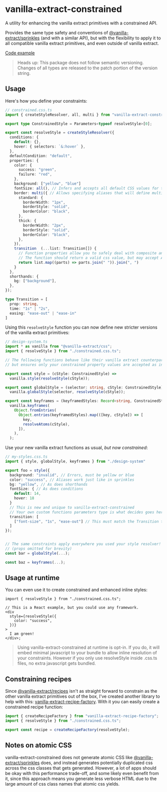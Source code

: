 # vanilla-extract-constrained

A utility for enhancing the vanilla extract primitives with a constrained API.

Provides the same type safety and conventions of [@vanilla-extract/sprinkles](https://vanilla-extract.style/documentation/packages/sprinkles/) (and with a similar API), but with the flexibility to apply it to all compatible vanilla extract primitives, and even outside of vanilla extract.

[Code example](https://stackblitz.com/edit/vanilla-extract-constrained)

> Heads up: This package does not follow semantic versioning. Changes of all types are released to the patch portion of the version string.

## Usage

Here's how you define your constraints:

```typescript
// constrained.css.ts
import { createStyleResolver, all, multi } from "vanilla-extract-constrained";

export type ConstrainedStyle = Parameters<typeof resolveStyle>[0];

export const resolveStyle = createStyleResolver({
  conditions: {
    default: {},
    hover: { selectors: `&:hover` },
  },
  defaultCondition: "default",
  properties: {
    color: {
      success: "green",
      failure: "red",
    },
    background: ["yellow", "blue"]
    fontSize: all(), // Infers and accepts all default CSS values for this property
    border: multi({ // Allows specifying aliases that will define multiple properties at once
      standard: {
        borderWidth: "1px",
        borderStyle: "solid",
        borderColor: "black",
      },
      thick: {
        borderWidth: "2px",
        borderStyle: "solid",
        borderColor: "black",
      },
    }),
    transition  (...list: Transition[]) {
      // Function properties allow you to safely deal with composite and dynamic values
      // The function should return a valid css value, but may accept ANY argument types.
      return list.map((parts) => parts.join(" ")).join(", ")
    }
  },
  shorthands: {
    bg: ["background"],
  },
});

type Transition = [
  prop: string,
  time: "1s" | "2s",
  easing: "ease-out" | "ease-in"
]
```

Using this `resolveStyle` function you can now define new stricter versions of the vanilla extract primitives:

```typescript
// design-system.ts
import * as vanilla from "@vanilla-extract/css";
import { resolveStyle } from "./constrained.css.ts";

// The following functions behave like their vanilla extract counterparts,
// but ensures only your constrained property values are accepted as input.

export const style = (cStyle: ConstrainedStyle) =>
  vanilla.style(resolveStyle(cStyle));

export const globalStyle = (selector: string, cStyle: ConstrainedStyle) =>
  vanilla.globalStyle(selector, resolveStyle(cStyle));

export const keyframes = (keyframedStyles: Record<string, ConstrainedStyle>) =>
  vanilla.keyframes(
    Object.fromEntries(
      Object.entries(keyframedStyles).map(([key, cStyle]) => [
        key,
        resolveAtoms(cStyle),
      ]),
    ),
  );
```

Use your new vanilla extract functions as usual, _but now constrained_:

```typescript
// my-styles.css.ts
import { style, globalStyle, keyframes } from "./design-system"

export foo = style({
  background: "invalid", // Errors, must be yellow or blue
  color: "success", // Aliases work just like in sprinkles
  bg: "yellow", // As does shorthands
  fontSize: { // As does conditions
    default: 14,
    hover: 18
  }
  // This is new and unique to vanilla-extract-constrained
  // Your own custom functions parameters type is what decides goes here
  transition: [
    ["font-size", "1s", "ease-out"] // This must match the Transition type (see above)
  ]
});


// The same constraints apply everywhere you used your style resolver!
// (props omitted for brevity)
const bar = globalStyle(...);

const baz = keyframes(...);
```

## Usage at runtime

You can even use it to create constrained and enhanced inline styles:

```tsx
import { resolveStyle } from "./constrained.css.ts";

// This is a React example, but you could use any framework.
<div
  style={resolveStyle({
    color: "success",
  })}
>
  I am green!
</div>;
```

> Using vanilla-extract-constrained at runtime is opt-in. If you do, it will embed minimal javascript to your bundle to allow inline resolution of your constraints. However if you only use resolveStyle inside .css.ts files, no extra javascript gets bundled.

## Constraining recipes

Since [@vanilla-extract/recipes](https://vanilla-extract.style/documentation/packages/recipes/) isn't as straight forward to constrain as the other vanilla extract primitives out of the box, I've created another library to help with this: [vanilla-extract-recipe-factory](https://www.npmjs.com/package/vanilla-extract-recipe-factory). With it you can easily create a constrained recipe function:

```typescript
import { createRecipeFactory } from "vanilla-extract-recipe-factory";
import { resolveStyle } from "./constrained.css.ts";

export const recipe = createRecipeFactory(resolveStyle);
```

## Notes on atomic CSS

vanilla-extract-constrained does not generate atomic CSS like [@vanilla-extract/sprinkles](https://vanilla-extract.style/documentation/packages/sprinkles/) does, and instead generates potentially duplicated css across the css classes that gets generated. However, a lot of apps should be okay with this performance trade-off, and some likely even benefit from it, since this approach means you generate less verbose HTML due to the large amount of css class names that atomic css yields.
